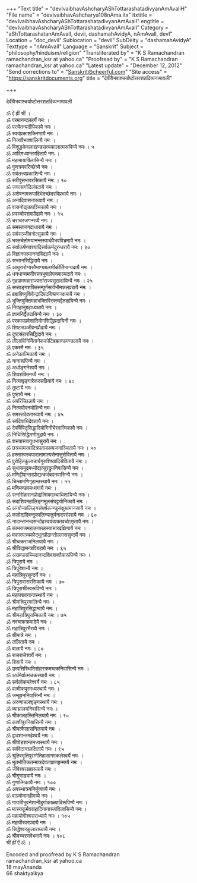 +++
"Text title" = "devIvaibhavAshcharyAShTottarashatadivyanAmAvaliH"
"File name" = "devIvaibhavAshcharya108nAma.itx"
itxtitle = "devIvaibhavAshcharyAShTottarashatadivyanAmAvalI"
engtitle = "devIvaibhavAshcharyAShTottarashatadivyanAmAvalI"
Category = "aShTottarashatanAmAvalI, devii, dashamahAvidyA, nAmAvalI, devI"
Location = "doc_devii"
Sublocation = "devii"
SubDeity = "dashamahAvidyA"
Texttype = "nAmAvalI"
Language = "Sanskrit"
Subject = "philosophy/hinduism/religion"
"Transliterated by" = "K S Ramachandran ramachandran_ksr at yahoo.ca"
"Proofread by" = "K S Ramachandran ramachandran_ksr at yahoo.ca"
"Latest update" = "December 12, 2012"
"Send corrections to" = "Sanskrit@cheerful.com"
"Site access" = "https://sanskritdocuments.org"
title = "देवीवैभवाश्चर्याष्टोत्तरशतदिव्यनामावली"

+++
  
 देवीवैभवाश्चर्याष्टोत्तरशतदिव्यनामावली   
  
ॐ ऐं ह्रीं श्रीं ।  
ॐ परमानन्दलहर्यै नमः ।  
ॐ परचैतन्यदीपिकायै नमः ।  
ॐ स्वयंप्रकाशकिरणायै नमः ।  
ॐ नित्यवैभवशालिन्यै नमः ।  
ॐ विशुद्धकेवलाखण्डसत्यकालात्मरूपिण्यै नमः । ५  
ॐ आदिमध्यान्तरहितायै नमः ।  
ॐ महामायाविलासिन्यै नमः ।  
ॐ गुणत्रयपरिच्छेत्र्यै नमः ।  
ॐ सर्वतत्त्वप्रकाशिन्यै नमः ।  
ॐ स्त्रीपुंसभावरसिकायै नमः । १०  
ॐ जगत्सर्गादिलंपटायै नमः ।  
ॐ अशेषनामरूपादिभेदच्छेदरविप्रभायै नमः ।  
ॐ अनादिवासनारूपायै नमः ।  
ॐ वासनोद्यत्प्रपञ्चिकायै नमः ।  
ॐ प्रपञ्चोपशमप्रौढायै नमः । १५  
ॐ चराचरजगन्मय्यै नमः ।  
ॐ समस्तजगदाधारायै नमः ।  
ॐ सर्वसञ्जीवनोत्सुकायै नमः ।  
ॐ भक्तचेतोमयानन्तस्वार्थवैभवविभ्रमायै नमः ।  
ॐ सर्वाकर्षणवश्यादिसर्वकर्मदुरन्धरायै नमः । २०  
ॐ विज्ञानपरमानन्दविद्यायै नमः ।  
ॐ सन्तानसिद्धिदायै नमः ।  
ॐ आयुरारोग्यसौभाग्यबलश्रीकीर्तिभाग्यदायै नमः ।  
ॐ धनधान्यमणीवस्त्रभूषालेपनमाल्यदायै नमः ।  
ॐ गृहग्राममहाराज्यसांराज्यसुखदायिन्यै नमः । २५  
ॐ सप्ताङ्गशक्तिसम्पूर्णसार्वभौमफलप्रदायै नमः ।  
ॐ ब्रह्मविष्णुशिवेन्द्रादिपदविश्राणनक्षमायै नमः ।  
ॐ भुक्तिमुक्तिमहाभक्तिविरक्त्यद्वैतदायिन्यै नमः ।  
ॐ निग्रहानुग्रहाध्यक्षायै नमः ।  
ॐ ज्ञाननिर्द्वैतदायिन्यै नमः । ३०  
ॐ परकायप्रवेशादियोगसिद्धिप्रदायिनी नमः ।  
ॐ शिष्टसञ्जीवनप्रौढायै नमः ।  
ॐ दुष्टसंहारसिद्धिदायै नमः ।  
ॐ लीलाविनिर्मितानेककोटिब्रह्माण्डमण्डलायै नमः ।  
ॐ एकस्मै नमः । ३५  
ॐ अनेकात्मिकायै नमः ।  
ॐ नानारूपिण्यै नमः ।  
ॐ अर्धाङ्गनेश्वर्यै नमः ।  
ॐ शिवशक्तिमय्यै नमः ।  
ॐ नित्यशृङ्गारैकरसप्रियायै नमः । ४०  
ॐ तुष्टायै नमः ।  
ॐ पुष्टायै नमः ।  
ॐ अपरिच्छिन्नायै नमः ।  
ॐ नित्ययौवनमोहिन्यै नमः ।  
ॐ समस्तदेवतारूपायै नमः । ४५  
ॐ सर्वदेवाधिदेवतायै नमः ।  
ॐ देवर्षिपितृसिद्धादियोगिनीभैरवात्मिकायै नमः ।  
ॐ निधिसिद्धिमणीमुद्रायै नमः ।  
ॐ शस्त्रास्त्रायुधभासुरायै नमः ।  
ॐ छत्रचामरवादित्रपताकाव्यजनाञ्चितायै नमः । ५०  
ॐ हस्ताश्वरथपादातामात्यसेनासुसेवितायै नमः ।  
ॐ पुरोहितकुलाचार्यगुरुशिष्यादिसेवितायै नमः ।  
ॐ सुधासमुद्रमध्योद्यत्सुरद्रुमनिवासिन्यै नमः ।  
ॐ मणिद्वीपान्तरप्रोद्यत्कदंबवनवासिन्यै नमः ।  
ॐ चिन्तामणिगृहान्तस्थायै नमः । ५५  
ॐ मणिमण्डपमध्यगायै नमः ।  
ॐ रत्नसिंहासनप्रोद्यत्शिवमञ्चाधिशायिन्यै नमः ।  
ॐ सदाशिवमहालिङ्गमूलसंघट्टयोनिकायै नमः ।  
ॐ अन्योन्यालिङ्गसंघर्षकन्ण्डूसंक्षुब्धमानसायै नमः ।  
ॐ कलोद्यद्बिन्दुकालिन्यातुर्यनादपरंपरायै नमः । ६०  
ॐ नादान्तानन्दसन्दोहस्वयंव्यक्तवचोऽमृतायै नमः ।  
ॐ कामराजमहातन्त्ररहस्याचारदक्षिणायै नमः ।  
ॐ मकारपञ्चकोद्भूतप्रौढान्तोल्लाससुन्दर्यै नमः ।  
ॐ श्रीचक्रराजनिलयायै नमः ।  
ॐ श्रीविद्यामन्त्रविग्रहायै नमः । ६५  
ॐ अखण्डसच्चिदानन्दशिवशक्तैकरूपिण्यै नमः ।  
ॐ त्रिपुरायै नमः ।  
ॐ त्रिपुरेशान्यै नमः ।  
ॐ महात्रिपुरसुन्दर्यै नमः ।  
ॐ त्रिपुरावासरसिकायै नमः । ७०  
ॐ त्रिपुराश्रीस्वरूपिण्यै नमः ।  
ॐ महापद्मवनान्तस्थायै नमः ।  
ॐ श्रीमत्त्रिपुरमालिन्यै नमः ।  
ॐ महात्रिपुरसिद्धाम्बायै नमः ।  
ॐ श्रीमहात्रिपुराम्बिकायै नमः । ७५  
ॐ नवचक्रक्रमादेयै नमः ।  
ॐ महात्रिपुरभैरव्यै नमः ।  
ॐ श्रीमात्रे नमः ।  
ॐ ललितायै नमः ।  
ॐ बालायै नमः । ८०  
ॐ राजराजेश्वर्यै नमः ।  
ॐ शिवायै नमः ।  
ॐ उत्पत्तिस्थितिसंहारक्रमचक्रनिवासिन्यै नमः ।  
ॐ अर्धमेर्वात्मचक्रस्थायै नमः ।  
ॐ सर्वलोकमहेश्वर्यै नमः । ८५  
ॐ वल्मीकपुरमध्यस्थायै नमः ।  
ॐ जम्बूवननिवासिन्यै नमः ।  
ॐ अरुणाचलशृङ्गस्थायै नमः ।  
ॐ व्याघ्रालयनिवासिन्यै नमः ।  
ॐ श्रीकालहस्तिनिलयायै नमः । ९०  
ॐ काशीपुरनिवासिन्यै नमः ।  
ॐ श्रीमत्कैलासनिलयायै नमः ।  
ॐ द्वादशान्तमहेश्वर्यै नमः ।  
ॐ श्रीषोडशान्तमध्यस्थायै नमः ।  
ॐ सर्ववेदान्तलक्षितायै नमः । ९५  
ॐ श्रुतिस्मृतिपुराणेतिहासागमकलेश्वर्यै नमः ।  
ॐ भूतभौतिकतन्मात्रदेवताप्राणहृन्मय्यै नमः ।  
ॐ जीवेश्वरब्रह्मरूपायै नमः ।  
ॐ श्रीगुणाढ्यायै नमः ।  
ॐ गुणात्मिकायै नमः । १००  
ॐ अवस्थात्रयनिर्मुक्तायै नमः ।  
ॐ वाग्रमोमामहीमय्यै नमः ।  
ॐ गायत्रीभुवनेशानीदुर्गाकाळ्यादिरूपिण्यै नमः ।  
ॐ मत्स्यकूर्मवराहादिनानारूपविलासिन्यै नमः ।  
ॐ महायोगीश्वराराध्यायै नमः । १०५  
ॐ महावीरवरप्रदायै नमः ।  
ॐ सिद्धेश्वरकुलाराध्यायै नमः ।  
ॐ श्रीमच्चरणवैभवायै नमः । १०८  
श्रीं ह्रीं ऐं ॐ ।  
  
Encoded and proofread by K S Ramachandran  
ramachandran\_ksr at yahoo.ca  
18  mayAnanda  
66  shaktyaikya  
  
